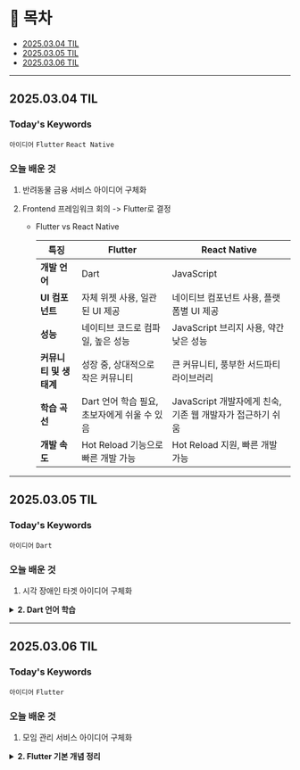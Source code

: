 # 📌 목차

- [2025.03.04 TIL](#20250304-til)
- [2025.03.05 TIL](#20250305-til)
- [2025.03.06 TIL](#20250306-til)

---

## 2025.03.04 TIL

### Today's Keywords

`아이디어` `Flutter` `React Native`

### 오늘 배운 것

1. 반려동물 금융 서비스 아이디어 구체화

2. Frontend 프레임워크 회의 -> Flutter로 결정
   
   - Flutter vs React Native
     
     | **특징**         | **Flutter**                  | **React Native**                       |
     | -------------- | ---------------------------- | -------------------------------------- |
     | **개발 언어**      | Dart                         | JavaScript                             |
     | **UI 컴포넌트**    | 자체 위젯 사용, 일관된 UI 제공          | 네이티브 컴포넌트 사용, 플랫폼별 UI 제공               |
     | **성능**         | 네이티브 코드로 컴파일, 높은 성능          | JavaScript 브리지 사용, 약간 낮은 성능            |
     | **커뮤니티 및 생태계** | 성장 중, 상대적으로 작은 커뮤니티          | 큰 커뮤니티, 풍부한 서드파티 라이브러리                 |
     | **학습 곡선**      | Dart 언어 학습 필요, 초보자에게 쉬울 수 있음 | JavaScript 개발자에게 친숙, 기존 웹 개발자가 접근하기 쉬움 |
     | **개발 속도**      | Hot Reload 기능으로 빠른 개발 가능     | Hot Reload 지원, 빠른 개발 가능                |

---

## 2025.03.05 TIL

### Today's Keywords

`아이디어` `Dart`

### 오늘 배운 것

1. 시각 장애인 타겟 아이디어 구체화

<details>
  <summary><strong>2. Dart 언어 학습</strong></summary>

### Dart 언어 기본 정리

Dart는 Google에서 개발한 프로그래밍 언어로, 특히 Flutter 프레임워크에서 많이 사용됩니다.  
Dart의 주요 특징 중 하나는 Null Safety이며, 정적 타입을 지원합니다.

#### 1. 변수 선언하기

```dart
var name = "John"; // 타입 추론 (String)
int age = 30; // 명시적 타입 선언
late String address; // 나중에 값을 할당할 변수
```

#### 2. 변수 타입

```dart
int a = 10;
double b = 5.5;
String text = "Hello Dart";
bool isActive = true;
```

#### 3. Nullable vs Non-nullable

```dart
String? nullableName; // null이 될 수 있음
String nonNullableName = "John"; // null이 될 수 없음
```

#### 4. Final vs Const

```dart
final currentTime = DateTime.now(); // 런타임 상수
const pi = 3.14; // 컴파일 타임 상수
```

#### 5. List (배열)

```dart
List<int> numbers = [1, 2, 3, 4, 5];
numbers.add(6);
numbers.remove(3);
print(numbers); // [1, 2, 4, 5, 6]
```

#### 6. Map (딕셔너리)

```dart
Map<String, int> scores = {"Alice": 90, "Bob": 85};
scores["Charlie"] = 88;
print(scores["Alice"]); // 90
```

#### 7. if문 (조건문)

```dart
int age = 18;
if (age >= 18) {
  print("성인입니다.");
} else {
  print("미성년자입니다.");
}
```

#### 8. 함수 (Function)

```dart
int add(int a, int b) {
  return a + b;
}

void main() {
  print(add(3, 5)); // 8
}
```

#### 9. if문 (조건문)
if문을 사용하여 조건을 검사하고 특정 코드를 실행할 수 있습니다.

```dart
int age = 18;
if (age >= 18) {
  print("성인입니다.");
} else {
  print("미성년자입니다.");
}
```

#### 10. Loops (반복문)
반복문을 사용하면 코드 실행을 여러 번 반복할 수 있습니다.

```dart
For Loop
for (int i = 0; i < 5; i++) {
  print("반복 횟수: \$i");
}
While Loop
int count = 0;
while (count < 3) {
  print("카운트: \$count");
  count++;
}
```

#### 11. Enum (열거형)
Enum은 여러 개의 상태를 나타낼 때 유용합니다.

```dart
enum Status { pending, completed, failed }

void main() {
  Status currentStatus = Status.completed;
  print(currentStatus);
}
```

#### 12. 함수 (Function)
Dart에서 함수를 선언하는 방법은 다음과 같습니다.

```dart
int add(int a, int b) {
  return a + b;
}

void main() {
  print(add(3, 5)); // 8
}
```

#### 13. Typedef (별칭 타입 정의)
Typedef를 사용하면 특정 함수 타입에 별칭을 지정할 수 있습니다.

1. 기본 함수 타입 정의

```dart
typedef MathOperation = int Function(int, int);

int multiply(int a, int b) => a * b;

void main() {
  MathOperation operation = multiply;
  print(operation(4, 5)); // 20
}
```

2. 리스트 타입 별칭 정의

```dart
typedef IntList = List<int>;

void main() {
  IntList numbers = [1, 2, 3, 4, 5];
  print(numbers); // [1, 2, 3, 4, 5]
}
```

3. 함수 타입 정의

```dart
typedef Operation = int Function(int, int);

int add(int a, int b) => a + b;
int subtract(int a, int b) => a - b;

Operation selectedOperation = add;
print(selectedOperation(5, 3)); // Output: 8
```

</details>

---

## 2025.03.06 TIL

### Today's Keywords

`아이디어` `Flutter`

### 오늘 배운 것

1. 모임 관리 서비스 아이디어 구체화

<details>
  <summary><strong>2. Flutter 기본 개념 정리</strong></summary>

### Flutter 개요

Flutter는 Google에서 개발한 오픈소스 UI 프레임워크로, 하나의 코드베이스로 Android, iOS, 웹, 데스크톱 앱을 개발할 수 있습니다.

#### 1. Flutter 개요

- **언어**: Dart 사용
- **특징**:
  - 빠른 UI 렌더링을 위한 위젯 기반 구조
  - Hot Reload를 통한 빠른 개발 속도
  - 크로스플랫폼 지원 (iOS, Android, 웹, 데스크톱)
  - 높은 성능 (네이티브 성능과 유사)

#### 2. Flutter 설치

Flutter를 설치하려면 Flutter 공식 문서를 참고하세요.

##### 설치 과정 (간단 요약)

1. Flutter SDK 다운로드 및 설치
2. `flutter doctor` 명령어로 환경 확인
3. IDE (VS Code 또는 Android Studio) 설정
4. Android/iOS 시뮬레이터 설정

```bash
flutter doctor
flutter create my_app
cd my_app
flutter run
```

#### 3. Flutter 프로젝트 구조

```
my_app/
 ├── android/
 ├── ios/
 ├── lib/
 │   ├── main.dart
 ├── pubspec.yaml
 ├── assets/
```

#### 4. Flutter 기본 위젯

```dart
import 'package:flutter/material.dart';

void main() {
  runApp(MyApp());
}

class MyApp extends StatelessWidget {
  @override
  Widget build(BuildContext context) {
    return MaterialApp(
      home: Scaffold(
        appBar: AppBar(title: Text('Flutter 기본 예제')),
        body: Center(child: Text('Hello, Flutter!')),
      ),
    );
  }
}
```

5. StatelessWidget vs StatefulWidget

StatelessWidget: UI가 변하지 않는 정적인 화면에 사용

StatefulWidget: UI가 변경될 가능성이 있는 화면에 사용 (예: 버튼 클릭 시 상태 변경)

```dart
class MyWidget extends StatelessWidget {
  @override
  Widget build(BuildContext context) {
    return Text('나는 Stateless 위젯입니다!');
  }
}

class CounterApp extends StatefulWidget {
  @override
  _CounterAppState createState() => _CounterAppState();
}

class _CounterAppState extends State<CounterApp> {
  int count = 0;

  void increment() {
    setState(() {
      count++;
    });
  }

  @override
  Widget build(BuildContext context) {
    return Column(
      mainAxisAlignment: MainAxisAlignment.center,
      children: [
        Text('Count: \$count'),
        ElevatedButton(onPressed: increment, child: Text('증가')),
      ],
    );
  }
}
```

6. 결론

Flutter는 빠른 UI 개발과 크로스플랫폼 지원으로 인해 매우 강력한 프레임워크입니다.
Flutter의 기초 개념을 다루었으며, 더 깊이 있는 학습을 위해 공식 문서와 다양한 튜토리얼을 참고하는 것이 좋습니다.

</details>


